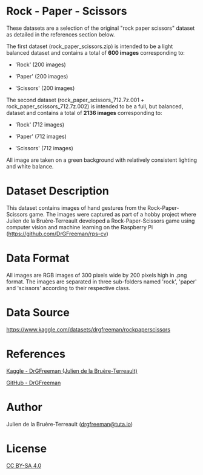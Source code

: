 # Rock - Paper - Scissors

These datasets are a selection of the original "rock paper scissors" dataset as detailed in the references section below.

The first dataset (rock_paper_scissors.zip) is intended to be a light balanced dataset and contains a total of **600 images** corresponding to:

* 'Rock' (200 images)

* 'Paper' (200 images)

* 'Scissors' (200 images) 

The second dataset (rock_paper_scissors_712.7z.001 + rock_paper_scissors_712.7z.002) is intended to be a full, but balanced, dataset and contains a total of **2136 images** corresponding to:

* 'Rock' (712 images)

* 'Paper' (712 images)

* 'Scissors' (712 images) 

All image are taken on a green background with relatively consistent lighting and white balance.

# Dataset Description

This dataset contains images of hand gestures from the Rock-Paper-Scissors game. The images were captured as part of a hobby project where Julien de la Bruère-Terreault developed a Rock-Paper-Scissors game using computer vision and machine learning on the Raspberry Pi (https://github.com/DrGFreeman/rps-cv)

# Data Format

All images are RGB images of 300 pixels wide by 200 pixels high in .png format. The images are separated in three sub-folders named 'rock', 'paper' and 'scissors' according to their respective class.

# Data Source

https://www.kaggle.com/datasets/drgfreeman/rockpaperscissors

# References

[Kaggle - DrGFreeman (Julien de la Bruère-Terreault)](https://www.kaggle.com/datasets/drgfreeman/rockpaperscissors)

[GitHub - DrGFreeman](https://github.com/DrGFreeman/rps-cv)

# Author

Julien de la Bruère-Terreault (drgfreeman@tuta.io)

# License

[CC BY-SA 4.0](https://creativecommons.org/licenses/by-sa/4.0/)



